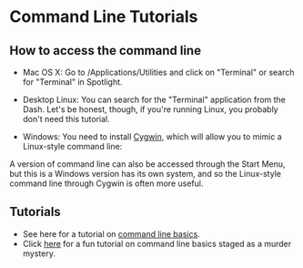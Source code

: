 # Command Line Tutorials

## How to access the command line

* Mac OS X: Go to /Applications/Utilities and click on "Terminal" or search for "Terminal" in Spotlight.

* Desktop Linux: You can search for the "Terminal" application from the Dash. Let's be honest, though, if you're running Linux, you probably don't need this tutorial.

* Windows: You need to install [Cygwin](http://www.cygwin.com/), which will allow you to mimic a Linux-style command line:

A version of command line can also be accessed through the Start Menu, but this is a Windows version has its own system, and so the Linux-style command line through Cygwin is often more useful.  

## Tutorials

* See here for a tutorial on [command line basics](https://ubuntu.com/tutorials/command-line-for-beginners#1-overview).
* Click [here](https://github.com/veltman/clmystery) for a fun tutorial on command line basics staged as a murder mystery. 
